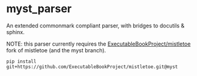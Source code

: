 # myst_parser

An extended commonmark compliant parser, with bridges to docutils & sphinx.

NOTE: this parser currently requires the [ExecutableBookProject/mistletoe](https://github.com/ExecutableBookProject/mistletoe)
fork of mistletoe (and the myst branch).

```console
pip install git+https://github.com/ExecutableBookProject/mistletoe.git@myst
```
